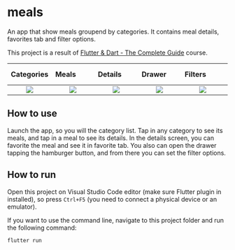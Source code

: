 # meals

An app that show meals groupend by categories. It contains meal details, favorites tab and filter options.

This project is a result of [Flutter & Dart - The Complete Guide](https://www.udemy.com/course/learn-flutter-dart-to-build-ios-android-apps/) course.

Categories | Meals&nbsp;&nbsp;&nbsp;&nbsp;&nbsp;&nbsp;&nbsp;&nbsp; | Details&nbsp;&nbsp;&nbsp;&nbsp;&nbsp;&nbsp;&nbsp; | Drawer&nbsp;&nbsp;&nbsp;&nbsp;&nbsp;&nbsp; | Filters&nbsp;&nbsp;&nbsp;&nbsp;&nbsp;&nbsp;&nbsp;&nbsp; | Empty Favorites&nbsp;&nbsp;&nbsp; | Favorites&nbsp;&nbsp;&nbsp;
:--------:|:--------:|:--------:|:--------:|:--------:|:--------:|:--------:
![](https://github.com/paulohc/flutter-meals/assets/18506267/615884ca-52c8-414f-9598-8fa45aaab626) | ![](https://github.com/paulohc/flutter-meals/assets/18506267/cd20d393-f281-4cb8-a289-f6a128345b1e) | ![](https://github.com/paulohc/flutter-meals/assets/18506267/cac88392-2592-4503-a3be-f44fe2be5daf) | ![](https://github.com/paulohc/flutter-meals/assets/18506267/b2050ea3-f29a-4e30-9305-02e62e854fe9) | ![](https://github.com/paulohc/flutter-meals/assets/18506267/720b7a25-aaf5-4ab4-a2a1-c87908c84d3e) | ![](https://github.com/paulohc/flutter-meals/assets/18506267/8d95f5d9-d9c6-40e1-b18d-04b5a46364ed) | ![](https://github.com/paulohc/flutter-meals/assets/18506267/56389771-d95f-4163-bb07-468427d99dc6)


## How to use

Launch the app, so you will the category list. Tap in any category to see its meals, and tap in a meal to see its details. In the details screen, you can favorite the meal and see it in favorite tab. You also can open the drawer tapping the hamburger button, and from there you can set the filter options.

## How to run

Open this project on Visual Studio Code editor (make sure Flutter plugin in installed), so press `Ctrl+F5` (you need to connect a physical device or an emulator).


If you want to use the command line, navigate to this project folder and run the following command:

```
flutter run
```
